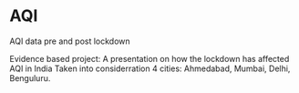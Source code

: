 # AQI
AQI data pre and post lockdown

Evidence based project:
A presentation on how the lockdown has affected AQI in India
Taken into considerration 4 cities: Ahmedabad, Mumbai, Delhi, Benguluru.
